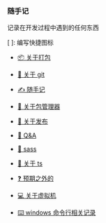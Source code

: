 ### 随手记

记录在开发过程中遇到的任何东西

[ ]: 编写快捷图标

- [📦 关于打包](src/build.md)

- [🌿 关于 git](src/git/git.md)

- [✍️ 随手记](src/jot-down.md)

- [🧩 关于包管理器](src/package-manager.md)

- [🚀 关于发布](src/publish.md)

- [💬 Q&A](src/QA.md)

- [🎨 sass](src/sass.md)

- [🔧 关于 ts](src/ts.md)

- [❓ 预期之外的](src/unexpected.md)

- [💻 关于虚拟机](src/virtual-computer.md)

- [⌨️ windows 命令行相关记录](src/wincmd/wincmd.md)